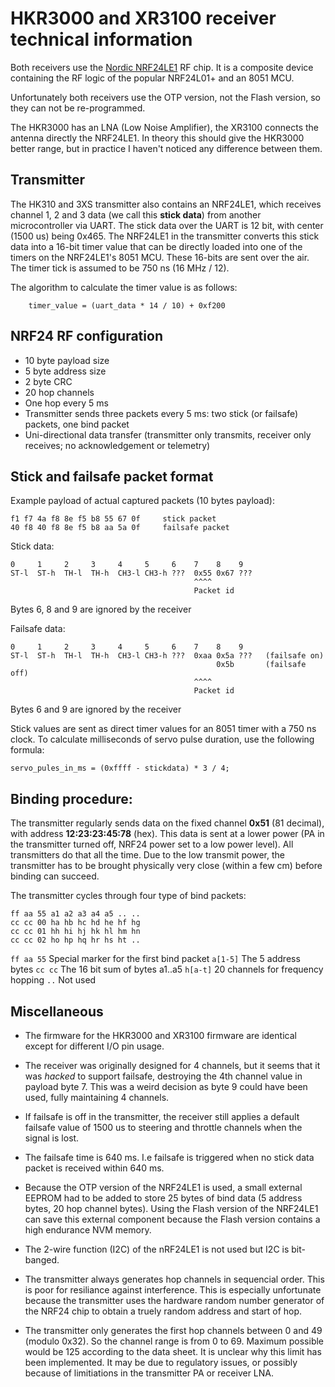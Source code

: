 # HKR3000 and XR3100 receiver technical information

Both receivers use the [Nordic NRF24LE1](http://www.nordicsemi.com/eng/Products/2.4GHz-RF/nRF24LE1) RF chip. It is a composite device containing the RF logic of the popular NRF24L01+ and an 8051 MCU.

Unfortunately both receivers use the OTP version, not the Flash version, so they can not be re-programmed.

The HKR3000 has an LNA (Low Noise Amplifier), the XR3100 connects the antenna directly the NRF24LE1. In theory this should give the HKR3000 better range, but in practice I haven't noticed any difference between them.


## Transmitter

The HK310 and 3XS transmitter also contains an NRF24LE1, which receives channel 1, 2 and 3 data (we call this **stick data**) from another microcontroller via UART. The stick data over the UART is 12 bit, with center (1500 us) being 0x465.
The NRF24LE1 in the transmitter converts this stick data into a 16-bit timer value that can be directly loaded into one of the timers on the NRF24LE1's 8051 MCU. These 16-bits are sent over the air. The timer tick is assumed to be 750 ns (16 MHz / 12).

The algorithm to calculate the timer value is as follows:

        timer_value = (uart_data * 14 / 10) + 0xf200


## NRF24 RF configuration

- 10 byte payload size
- 5 byte address size
- 2 byte CRC
- 20 hop channels
- One hop every 5 ms
- Transmitter sends three packets every 5 ms: two stick (or failsafe) packets, one bind packet
- Uni-directional data transfer (transmitter only transmits, receiver only receives; no acknowledgement or telemetry)


## Stick and failsafe packet format

Example payload of actual captured packets (10 bytes payload):
```
f1 f7 4a f8 8e f5 b8 55 67 0f     stick packet
40 f8 40 f8 8e f5 b8 aa 5a 0f     failsafe packet
```

Stick data:
```
0     1     2     3     4     5     6    7    8    9
ST-l  ST-h  TH-l  TH-h  CH3-l CH3-h ???  0x55 0x67 ???
                                         ^^^^
                                         Packet id
```
Bytes 6, 8 and 9 are ignored by the receiver


Failsafe data:
```
0     1     2     3     4     5     6    7    8    9
ST-l  ST-h  TH-l  TH-h  CH3-l CH3-h ???  0xaa 0x5a ???   (failsafe on)
                                              0x5b       (failsafe off)
                                         ^^^^
                                         Packet id
```
Bytes 6 and 9 are ignored by the receiver


Stick values are sent as direct timer values for an 8051 timer with a 750 ns clock. To calculate milliseconds of servo pulse duration, use the following formula:

    servo_pules_in_ms = (0xffff - stickdata) * 3 / 4;


## Binding procedure:

The transmitter regularly sends data on the fixed channel **0x51** (81 decimal), with address **12:23:23:45:78** (hex). This data is sent at a lower power (PA in the transmitter turned off, NRF24 power set to a low power level). All transmitters do that all the time. Due to the low transmit power, the transmitter has to be brought physically very close (within a few cm) before binding can succeed.

The transmitter cycles through four type of bind packets:
```
ff aa 55 a1 a2 a3 a4 a5 .. ..
cc cc 00 ha hb hc hd he hf hg
cc cc 01 hh hi hj hk hl hm hn
cc cc 02 ho hp hq hr hs ht ..
```

``ff aa 55``     Special marker for the first bind packet
``a[1-5]``       The 5 address bytes
``cc cc``        The 16 bit sum of bytes a1..a5
``h[a-t]``       20 channels for frequency hopping
``..``           Not used


## Miscellaneous

- The firmware for the HKR3000 and XR3100 firmware are identical except for different I/O pin usage.

- The receiver was originally designed for 4 channels, but it seems that it was *hacked* to support failsafe, destroying the 4th channel value in payload byte 7. This was a weird decision as byte 9 could have been used, fully maintaining 4 channels.

- If failsafe is off in the transmitter, the receiver still applies a default failsafe value of 1500 us to steering and throttle channels when the signal is lost.

- The failsafe time is 640 ms. I.e failsafe is triggered when no stick data packet is received within 640 ms.

- Because the OTP version of the NRF24LE1 is used, a small external EEPROM had to be added to store 25 bytes of bind data (5 address bytes, 20 hop channel bytes). Using the Flash version of the NRF24LE1 can save this external component because the Flash version contains a high endurance NVM memory.

- The 2-wire function (I2C) of the nRF24LE1 is not used but I2C is bit-banged.

- The transmitter always generates hop channels in sequencial order. This is poor for resiliance against interference. This is especially unfortunate because the transmitter uses the hardware random number generator of the NRF24 chip to obtain a truely random address and start of hop.

- The transmitter only generates the first hop channels between 0 and 49 (modulo 0x32). So the channel range is from 0 to 69. Maximum possible would be 125 according to the data sheet. It is unclear why this limit has been implemented. It may be due to regulatory issues, or possibly because of limitiations in the transmitter PA or receiver LNA.
